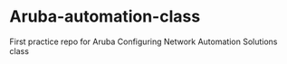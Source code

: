 # Aruba-automation-class
First practice repo for Aruba Configuring Network Automation Solutions class
